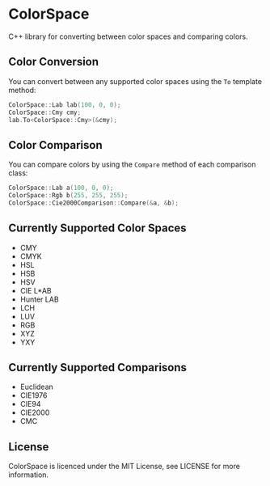 # ColorSpace

C++ library for converting between color spaces and comparing colors.

## Color Conversion
You can convert between any supported color spaces using the ```To``` template method:
```c++
ColorSpace::Lab lab(100, 0, 0);
ColorSpace::Cmy cmy;
lab.To<ColorSpace::Cmy>(&cmy);
```
## Color Comparison
You can compare colors by using the ```Compare``` method of each comparison class:
```c++
ColorSpace::Lab a(100, 0, 0);
ColorSpace::Rgb b(255, 255, 255);
ColorSpace::Cie2000Comparison::Compare(&a, &b);
```

## Currently Supported Color Spaces
* CMY
* CMYK
* HSL
* HSB
* HSV
* CIE L*AB
* Hunter LAB
* LCH
* LUV
* RGB
* XYZ
* YXY

## Currently Supported Comparisons
* Euclidean
* CIE1976
* CIE94
* CIE2000
* CMC

## License
ColorSpace is licenced under the MIT License, see LICENSE for more information.

